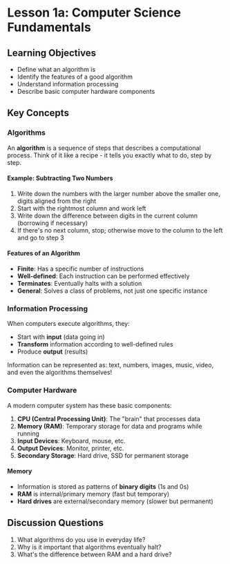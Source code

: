 # Lesson 1a: Computer Science Fundamentals

## Learning Objectives
- Define what an algorithm is
- Identify the features of a good algorithm
- Understand information processing
- Describe basic computer hardware components

## Key Concepts

### Algorithms
An **algorithm** is a sequence of steps that describes a computational process. Think of it like a recipe - it tells you exactly what to do, step by step.

#### Example: Subtracting Two Numbers
1. Write down the numbers with the larger number above the smaller one, digits aligned from the right
2. Start with the rightmost column and work left
3. Write down the difference between digits in the current column (borrowing if necessary)
4. If there's no next column, stop; otherwise move to the column to the left and go to step 3

#### Features of an Algorithm
- **Finite**: Has a specific number of instructions
- **Well-defined**: Each instruction can be performed effectively
- **Terminates**: Eventually halts with a solution
- **General**: Solves a class of problems, not just one specific instance

### Information Processing
When computers execute algorithms, they:
- Start with **input** (data going in)
- **Transform** information according to well-defined rules
- Produce **output** (results)

Information can be represented as: text, numbers, images, music, video, and even the algorithms themselves!

### Computer Hardware

A modern computer system has these basic components:

1. **CPU (Central Processing Unit)**: The "brain" that processes data
2. **Memory (RAM)**: Temporary storage for data and programs while running
3. **Input Devices**: Keyboard, mouse, etc.
4. **Output Devices**: Monitor, printer, etc.
5. **Secondary Storage**: Hard drive, SSD for permanent storage

#### Memory
- Information is stored as patterns of **binary digits** (1s and 0s)
- **RAM** is internal/primary memory (fast but temporary)
- **Hard drives** are external/secondary memory (slower but permanent)

## Discussion Questions
1. What algorithms do you use in everyday life?
2. Why is it important that algorithms eventually halt?
3. What's the difference between RAM and a hard drive?